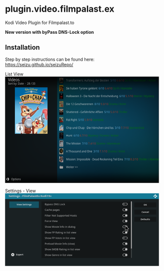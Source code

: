 # plugin.video.filmpalast.ex
Kodi Video Plugin for Filmpalast.to

**New version with byPass DNS-Lock option**

Installation
------------
Step by step instructions can be found here: https://seizu.github.io/seizuRepo/

List View
<img src="./screenshot.png"/> 

Settings - View
<img src="./screenshot_settings.png"/>

